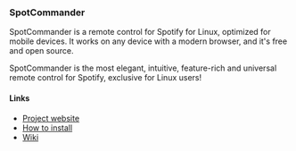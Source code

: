 ### SpotCommander

SpotCommander is a remote control for Spotify for Linux, optimized for mobile devices. It works on any device with a modern browser, and it's free and open source.

SpotCommander is the most elegant, intuitive, feature-rich and universal remote control for Spotify, exclusive for Linux users!

#### Links
* [Project website](http://www.olejon.net/code/spotcommander/)
* [How to install](http://www.olejon.net/code/spotcommander/?install)
* [Wiki](http://www.olejon.net/code/spotcommander/?wiki)
